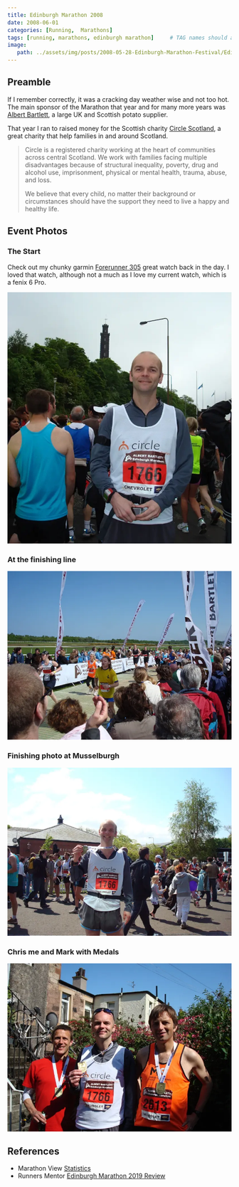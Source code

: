 ```yaml
---
title: Edinburgh Marathon 2008
date: 2008-06-01
categories: [Running,  Marathons]
tags: [running, marathons, edinburgh marathon]     # TAG names should always be lowercase
image:
   path: ../assets/img/posts/2008-05-28-Edinburgh-Marathon-Festival/Edinburgh-Marathon-2008.webp
---
```


## Preamble

If I remember correctly, it was a cracking day weather wise and not too hot. The main sponsor of the Marathon that year and for many more years was [Albert Bartlett](https://www.albertbartlett.co.uk/), a large UK and Scottish potato supplier.

That year I ran to raised money for the Scottish charity [Circle Scotland](https://circle.scot/), a great charity that help families in and around Scotland.

> Circle is a registered charity working at the heart of communities across central Scotland.   We work with families facing multiple disadvantages because of structural inequality, poverty, drug and alcohol use, imprisonment, physical or mental health, trauma, abuse, and loss.
>
> We believe that every child, no matter their background or circumstances should have the support they need to live a happy and healthy life.

## Event Photos

### The Start

Check out my chunky garmin [Forerunner 305](https://www.youtube.com/watch?v=9DauylbD8ws) great watch back in the day. I loved that watch, although not a much as I love my current watch, which is a fenix 6 Pro.

![Me at the Start](../assets/img/posts/2008-05-28-Edinburgh-Marathon-Festival/Me_at_the_start.webp)

### At the finishing line

![At the finishing line](../assets/img/posts/2008-05-28-Edinburgh-Marathon-Festival/People_Finishing.webp)

### Finishing photo at Musselburgh

![Me at the finish](../assets/img/posts/2008-05-28-Edinburgh-Marathon-Festival/Me_at_the_Finish.webp)

### Chris me and Mark with Medals

![Medals galore at Chris's gaff](../assets/img/posts/2008-05-28-Edinburgh-Marathon-Festival/Me_Chris_Mark.webp)

## References

* Marathon View [Statistics](https://marathonview.net/race/98395)
* Runners Mentor [Edinburgh Marathon 2019 Review](https://www.runnersmentor.com/post/race-review-edinburgh-marathon-in-the-eye-of-the-tiger)
